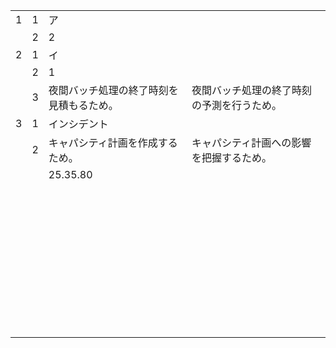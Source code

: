 |      |      |                                          |      |
| ---- | ---- | ---------------------------------------- | ---- |
| 1    | 1    | ア                                       |      |
|      | 2    | 2                                        |      |
| 2    | 1    | イ                                       |      |
|      | 2    | 1                                        |      |
|      | 3    | 夜間バッチ処理の終了時刻を見積もるため。 | 夜間バッチ処理の終了時刻の予測を行うため。     |
| 3    | 1    | インシデント                             |      |
|      | 2    | キャパシティ計画を作成するため。         | キャパシティ計画への影響を把握するため。     |
|      |      | 25.35.80                                 |      |
|      |      |                                          |      |
|      |      |                                          |      |
|      |      |                                          |      |
|      |      |                                          |      |
|      |      |                                          |      |
|      |      |                                          |      |
|      |      |                                          |      |
|      |      |                                          |      |
|      |      |                                          |      |
|      |      |                                          |      |
|      |      |                                          |      |
|      |      |                                          |      |
|      |      |                                          |      |
|      |      |                                          |      |
|      |      |                                          |      |
|      |      |                                          |      |
|      |      |                                          |      |
|      |      |                                          |      |
|      |      |                                          |      |
|      |      |                                          |      |
|      |      |                                          |      |
|      |      |                                          |      |
|      |      |                                          |      |
|      |      |                                          |      |
|      |      |                                          |      |
|      |      |                                          |      |
|      |      |                                          |      |
|      |      |                                          |      |
|      |      |                                          |      |
|      |      |                                          |      |
|      |      |                                          |      |
|      |      |                                          |      |
|      |      |                                          |      |
|      |      |                                          |      |
|      |      |                                          |      |
|      |      |                                          |      |
|      |      |                                          |      |
|      |      |                                          |      |
|      |      |                                          |      |
|      |      |                                          |      |
|      |      |                                          |      |
